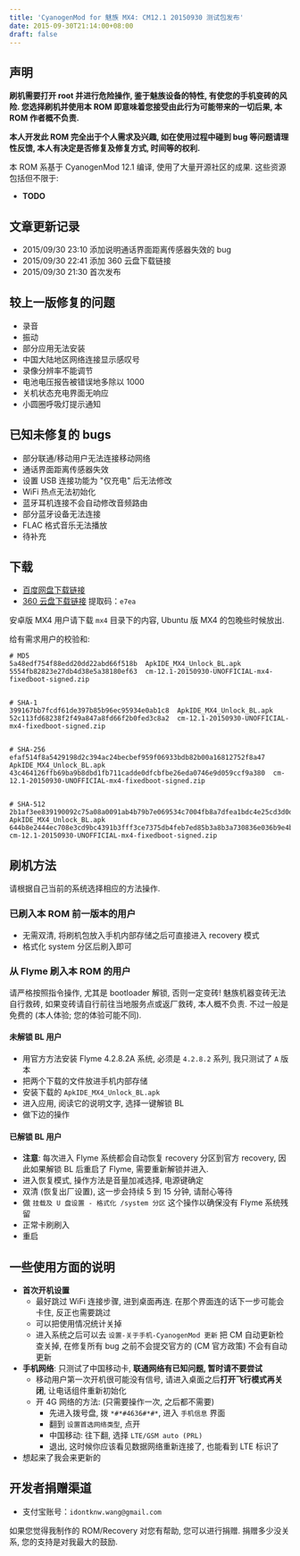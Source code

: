 ```yaml
---
title: 'CyanogenMod for 魅族 MX4: CM12.1 20150930 测试包发布'
date: 2015-09-30T21:14:00+08:00
draft: false
---
```



## 声明

**刷机需要打开 root 并进行危险操作, 鉴于魅族设备的特性, 有使您的手机变砖的风险.
您选择刷机并使用本 ROM 即意味着您接受由此行为可能带来的一切后果,
本 ROM 作者概不负责.**

**本人开发此 ROM 完全出于个人需求及兴趣, 如在使用过程中碰到 bug 等问题请理性反馈,
本人有决定是否修复及修复方式, 时间等的权利.**

本 ROM 系基于 CyanogenMod 12.1 编译, 使用了大量开源社区的成果. 这些资源包括但不限于:

* **TODO**


## 文章更新记录

* 2015/09/30 23:10 添加说明通话界面距离传感器失效的 bug
* 2015/09/30 22:41 添加 360 云盘下载链接
* 2015/09/30 21:30 首次发布


## 较上一版修复的问题

* 录音
* 振动
* 部分应用无法安装
* 中国大陆地区网络连接显示感叹号
* 录像分辨率不能调节
* 电池电压报告被错误地多除以 1000
* 关机状态充电界面无响应
* 小圆圈呼吸灯提示通知


## 已知未修复的 bugs

* 部分联通/移动用户无法连接移动网络
* 通话界面距离传感器失效
* 设置 USB 连接功能为 "仅充电" 后无法修改
* WiFi 热点无法初始化
* 蓝牙耳机连接不会自动修改音频路由
* 部分蓝牙设备无法连接
* FLAC 格式音乐无法播放
* 待补充


## 下载

* [百度网盘下载链接][baidupan]
* [360 云盘下载链接][360-yunpan] 提取码：`e7ea`

安卓版 MX4 用户请下载 `mx4` 目录下的内容, Ubuntu 版 MX4 的包晚些时候放出.

[baidupan]: http://pan.baidu.com/s/1c016P80
[360-yunpan]: http://yunpan.cn/cH2SHdBgG7fFt


给有需求用户的校验和:

```
# MD5
5a48edf754f88edd20dd22abd66f518b  ApkIDE_MX4_Unlock_BL.apk
5554fb82823e27db4d38e5a38180ef63  cm-12.1-20150930-UNOFFICIAL-mx4-fixedboot-signed.zip


# SHA-1
399167bb7fcdf61de397b85b96ec95934e0ab1c8  ApkIDE_MX4_Unlock_BL.apk
52c113fd68238f2f49a847a8fd66f2b0fed3c8a2  cm-12.1-20150930-UNOFFICIAL-mx4-fixedboot-signed.zip


# SHA-256
efaf514f8a5429198d2c394ac24becbef959f06933bdb82b00a16812752f8a47  ApkIDE_MX4_Unlock_BL.apk
43c464126ffb69ba9b8dbd1fb711cadde0dfcbfbe26eda0746e9d059ccf9a380  cm-12.1-20150930-UNOFFICIAL-mx4-fixedboot-signed.zip


# SHA-512
2b1af3ee839190092c75a08a0091ab4b79b7e069534c7004fb8a7dfea1bdc4e25cd3d0da50541f8853387f18a0aeae106c808c91f3bd3e187be9b6033b1d73b5  ApkIDE_MX4_Unlock_BL.apk
644b8e2444ec708e3cd9bc4391b3fff3ce7375db4feb7ed85b3a8b3a730836e036b9e4b48a9376697b372371a35317dbc73efa977ba5f91a6a4238d813f9e7d5  cm-12.1-20150930-UNOFFICIAL-mx4-fixedboot-signed.zip
```


## 刷机方法

请根据自己当前的系统选择相应的方法操作.

### 已刷入本 ROM 前一版本的用户

* 无需双清, 将刷机包放入手机内部存储之后可直接进入 recovery 模式
* 格式化 system 分区后刷入即可


### 从 Flyme 刷入本 ROM 的用户

请严格按照指令操作, 尤其是 bootloader 解锁, 否则一定变砖!
魅族机器变砖无法自行救砖, 如果变砖请自行前往当地服务点或返厂救砖, 本人概不负责.
不过一般是免费的 (本人体验; 您的体验可能不同).


#### 未解锁 BL 用户

* 用官方方法安装 Flyme 4.2.8.2A 系统, 必须是 `4.2.8.2` 系列, 我只测试了 `A` 版本
* 把两个下载的文件放进手机内部存储
* 安装下载的 `ApkIDE_MX4_Unlock_BL.apk`
* 进入应用, 阅读它的说明文字, 选择一键解锁 BL
* 做下边的操作


#### 已解锁 BL 用户

* **注意**: 每次进入 Flyme 系统都会自动恢复 recovery 分区到官方 recovery, 因此如果解锁 BL 后重启了 Flyme, 需要重新解锁并进入.
* 进入恢复模式, 操作方法是音量加减选择, 电源键确定
* 双清 (恢复出厂设置), 这一步会持续 5 到 15 分钟, 请耐心等待
* 做 `挂载及 U 盘设置 - 格式化 /system 分区` 这个操作以确保没有 Flyme 系统残留
* 正常卡刷刷入
* 重启


## 一些使用方面的说明

* **首次开机设置**
    - 最好跳过 WiFi 连接步骤, 进到桌面再连. 在那个界面连的话下一步可能会卡住, 反正也需要跳过
    - 可以把使用情况统计关掉
    - 进入系统之后可以去 `设置-关于手机-CyanogenMod 更新` 把 CM 自动更新检查关掉, 在修复所有 bug 之前不会提交官方的 (CM 官方政策) 不会有自动更新
* **手机网络**: 只测试了中国移动卡, **联通网络有已知问题, 暂时请不要尝试**
    - 移动用户第一次开机很可能没有信号, 请进入桌面之后**打开飞行模式再关闭**, 让电话组件重新初始化
    - 开 4G 网络的方法: (只需要操作一次, 之后都不需要)
        - 先进入拨号盘, 拨 `*#*#4636#*#*`, 进入 `手机信息` 界面
        - 翻到 `设置首选网络类型`, 点开
        - 中国移动: 往下翻, 选择 `LTE/GSM auto (PRL)`
        - 退出, 这时候你应该看见数据网络重新连接了, 也能看到 LTE 标识了
* 想起来了我会来更新的


## 开发者捐赠渠道

* 支付宝账号：`idontknw.wang@gmail.com`

如果您觉得我制作的 ROM/Recovery 对您有帮助, 您可以进行捐赠.
捐赠多少没关系, 您的支持是对我最大的鼓励.


<!-- vim:set ai et ts=4 sw=4 sts=4 fenc=utf-8: -->
